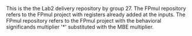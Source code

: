 This is the the Lab2 delivery repository by group 27.
The FPmul repository refers to the FPmul project with registers already added at the inputs.
The FPmul repository refers to the FPmul project with the behavioral significands multiplier '*' substituted with the MBE multiplier.

